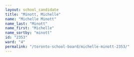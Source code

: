 ```yaml
---
layout: school_candidate
title: "Minott, Michelle"
name: "Michelle Minott"
name_last: "Minott"
name_first: "Michelle"
name_sortby: "minott"
id: "2353"
ward: "4"
permalink: "/toronto-school-board/michelle-minott-2353/"
---
```

